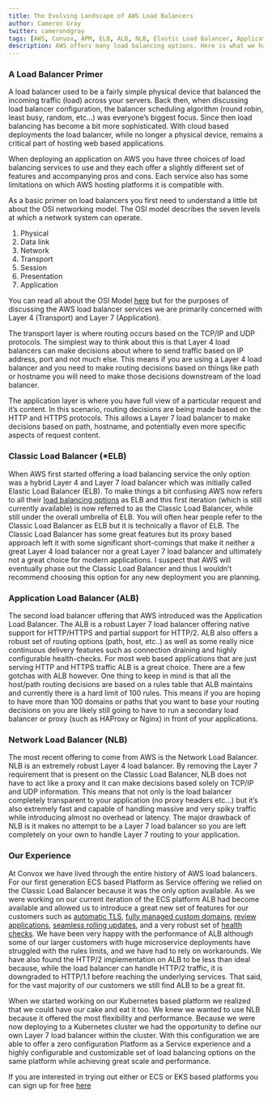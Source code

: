 ```yaml
---
title: The Evolving Landscape of AWS Load Balancers
author: Cameron Gray
twitter: camerondgray
tags: [AWS, Convox, APM, ELB, ALB, NLB, Elastic Load Balancer, Application Load Balancer, Network Load Balancer]
description: AWS offers many load balancing options. Here is what we have learned from building platforms using all of them.
---
```


### A Load Balancer Primer
A load balancer used to be a fairly simple physical device that balanced the incoming traffic (load) across your servers. Back then, when discussing load balancer configuration, the balancer scheduling algorithm (round robin, least busy, random, etc…) was everyone’s biggest focus. Since then load balancing has become a bit more sophisticated. With cloud based deployments the load balancer, while no longer a physical device, remains a critical part of hosting web based applications.

When deploying an application on AWS you have three choices of load balancing services to use and they each offer a slightly different set of features and accompanying pros and cons. Each service also has some limitations on which AWS hosting platforms it is compatible with. 

As a basic primer on load balancers you first need to understand a little bit about the OSI networking model. The OSI model describes the seven levels at which a network system can operate.

1. Physical
2. Data link
3. Network
4. Transport
5. Session
6. Presentation
7. Application

You can read all about the OSI Model [here](https://www.networkworld.com/article/3239677/the-osi-model-explained-how-to-understand-and-remember-the-7-layer-network-model.html) but for the purposes of discussing the AWS load balancer services we are primarily concerned with Layer 4 (Transport) and Layer 7 (Application).

The transport layer is where routing occurs based on the TCP/IP and UDP protocols. The simplest way to think about this is that Layer 4 load balancers can make decisions about where to send traffic based on IP address, port and not much else. This means if you are using a Layer 4 load balancer and you need to make routing decisions based on things like path or hostname you will need to make those decisions downstream of the load balancer.

The application layer is where you have full view of a particular request and it’s content. In this scenario, routing decisions are being made based on the HTTP and HTTPS protocols. This allows a Layer 7 load balancer to make decisions based on path, hostname, and potentially even more specific aspects of request content. 

### Classic Load Balancer (*ELB)
When AWS first started offering a load balancing service the only option was a hybrid Layer 4 and Layer 7 load balancer which was initially called Elastic Load Balancer (ELB). To make things a bit confusing AWS now refers to all their [load balancing options](https://aws.amazon.com/elasticloadbalancing/) as ELB and this first iteration (which is still currently available) is now referred to as the Classic Load Balancer, while still under the overall umbrella of ELB. You will often hear people refer to the Classic Load Balancer as ELB but it is technically a flavor of ELB.  The Classic Load Balancer has some great features but its proxy based approach left it with some significant short-comings that make it neither a great Layer 4 load balancer nor a great Layer 7 load balancer and ultimately not a great choice for modern applications. I suspect that AWS will eventually phase out the Classic Load Balancer and thus I wouldn’t recommend choosing this option for any new deployment you are planning.

### Application Load Balancer (ALB)
The second load balancer offering that AWS introduced was the Application Load Balancer. The ALB is a robust Layer 7 load balancer offering native support for HTTP/HTTPS and partial support for HTTP/2. ALB also offers a robust set of routing options (path, host, etc..) as well as some really nice continuous delivery features such as connection draining and highly configurable health-checks. For most web based applications that are just serving HTTP and HTTPS traffic ALB is a great choice. There are a few gotchas with ALB however. One thing to keep in mind is that all the host/path routing decisions are based on a rules table that ALB maintains and currently there is a hard limit of 100 rules. This means if you are hoping to have more than 100 domains or paths that you want to base your routing decisions on you are likely still going to have to run a secondary load balancer or proxy (such as HAProxy or Nginx) in front of your applications.

### Network Load Balancer (NLB)
The most recent offering to come from AWS is the Network Load Balancer. NLB is an extremely robust Layer 4 load balancer. By removing the Layer 7 requirement that is present on the Classic Load Balancer, NLB does not have to act like a proxy and it can make decisions based solely on TCP/IP and UDP information. This means that not only is the load balancer completely transparent to your application (no proxy headers etc…) but it’s also extremely fast and capable of handling massive and very spiky traffic while introducing almost no overhead or latency. The major drawback of NLB is it makes no attempt to be a Layer 7 load balancer so you are left completely on your own to handle Layer 7 routing to your application.

### Our Experience ###
At Convox we have lived through the entire history of AWS load balancers. For our first generation ECS based Platform as Service offering we relied on the Classic Load Balancer because it was the only option available. As we were working on our current iteration of the ECS platform ALB had become available and allowed us to introduce a great new set of features for our customers such as [automatic TLS](https://docs.convox.com/deployment/ssl), [fully managed custom domains](https://docs.convox.com/deployment/custom-domains), [review applications](https://docs.convox.com/console/workflows#review-workflows), [seamless rolling updates](https://docs.convox.com/deployment/rolling-updates), and a very robust set of [health checks](https://docs.convox.com/application/health-checks). We have been very happy with the performance of ALB although some of our larger customers with huge microservice deployments have struggled with the rules limits, and we have had to rely on workarounds. We have also found the HTTP/2 implementation on ALB to be less than ideal because, while the load balancer can handle HTTP/2 traffic, it is downgraded to HTTP/1.1 before reaching the underlying services. That said, for the vast majority of our customers we still find ALB to be a great fit.

When we started working on our Kubernetes based platform we realized that we could have our cake and eat it too. We knew we wanted to use NLB because it offered the most flexibility and performance. Because we were now deploying to a Kubernetes cluster we had the opportunity to define our own Layer 7 load balancer within the cluster. With this configuration we are able to offer a zero configuration Platform as a Service experience and a highly configurable and customizable set of load balancing options on the same platform while achieving great scale and performance. 

If you are interested in trying out either or ECS or EKS based platforms you can sign up for free [here](https://console.convox.com/signup)

